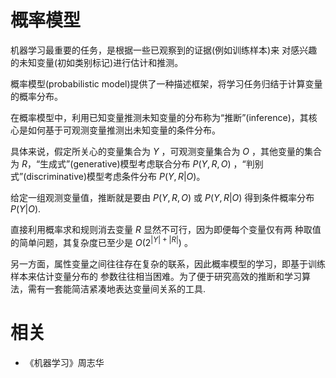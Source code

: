 
# 概率模型


机器学习最重要的任务，是根据一些已观察到的证据(例如训练样本)来 对感兴趣的未知变量(初如类别标记)进行估计和推测。

概率模型(probabilistic model)提供了一种描述框架，将学习任务归结于计算变量的概率分布。

在概率模型中，利用已知变量推测未知变量的分布称为“推断”(inference)，其核心是如何基于可观测变量推测出未知变量的条件分布。

具体来说，假定所关心的变量集合为 $Y$ ，可观测变量集合为 $O$ ，其他变量的集合为 $R$，“生成式”(generative)模型考虑联合分布 $P(Y,R,O)$ ，“判别式”(discriminative)模型考虑条件分布 $P(Y,R|O)$。

给定一组观测变量值，推断就是要由 $P(Y,R,O)$ 或 $P(Y,R|O)$ 得到条件概率分布 $P(Y|O)$.

直接利用概率求和规则消去变量 $R$ 显然不可行，因为即便每个变量仅有两 种取值的简单问题，其复杂度已至少是 $O(2^{|Y|+|R|})$ 。

另一方面，属性变量之间往往存在复杂的联系，因此概率模型的学习，即基于训练样本来估计变量分布的 参数往往相当困难。为了便于研究高效的推断和学习算法，需有一套能简洁紧凑地表达变量间关系的工具.






# 相关

- 《机器学习》周志华
